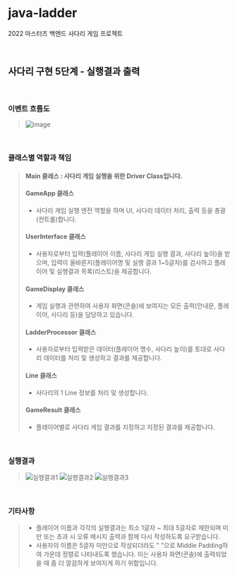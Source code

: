 # java-ladder
2022 마스터즈 백엔드 사다리 게임 프로젝트

<br/>

## 사다리 구현 5단계 - 실행결과 출력

<br/>

### 이벤트 흐름도
> ![image](https://user-images.githubusercontent.com/82401504/154812711-58ab8fe7-9b01-410d-b236-569ea9e95e4f.png)

<br/>

### 클래스별 역할과 책임
> #### Main 클래스 : 사다리 게임 실행을 위한 Driver Class입니다.
> 
> #### GameApp 클래스
> + 사다리 게임 실행 엔전 역할을 하며 UI, 사다리 데이터 처리, 출력 등을 총괄(컨트롤)합니다.
> 
> #### UserInterface 클래스
> + 사용자로부터 입력(플레이어 이름, 사다리 게임 실행 결과, 사다리 높이)을 받으며, 입력이 올바른지(플레이어명 및 실행 결과 1~5글자)를 검사하고 플레이어 및 실행결과 목록(리스트)을 제공합니다.
> 
> #### GameDisplay 클래스
> + 게임 실행과 관련하여 사용자 화면(콘솔)에 보여지는 모든 출력(안내문, 플레이어, 사다리 등)을 담당하고 있습니다.
> 
> #### LadderProcessor 클래스
> + 사용자로부터 입력받은 데이터(플레이어 명수, 사다리 높이)를 토대로 사다리 데이터를 처리 및 생성하고 결과를 제공합니다.
> 
> #### Line 클래스
> + 사다리의 1 Line 정보를 처리 및 생성합니다.
> 
> #### GameResult 클래스
> + 플레이어별로 사다리 게임 결과를 지정하고 지정된 결과를 제공합니다.

<br/>

### 실행결과
> ![실행결과1](https://user-images.githubusercontent.com/82401504/154809296-c42d41fb-83d2-4da2-8ea1-5a6e857237d6.PNG)
> ![실행결과2](https://user-images.githubusercontent.com/82401504/154809298-bc853526-7140-4a97-b145-14aec0304d6e.PNG)
> ![실행결과3](https://user-images.githubusercontent.com/82401504/154809300-2bd6eab3-9d75-4f33-8d98-edc37945cd56.PNG)

<br/>

### 기타사항
> + 플레이어 이름과 각각의 실행결과는 최소 1글자 ~ 최대 5글자로 제한되며 미만 또는 초과 시 오류 메시지 출력과 함께 다시 작성하도록 요구받습니다.
> + 사용자의 이름은 5글자 미만으로 작성되더라도 " "으로 Middle Padding하여 가운데 정렬로 나타내도록 했습니다. 이는 사용자 화면(콘솔)에 출력되었을 때 좀 더 깔끔하게 보여지게 하기 위함입니다.